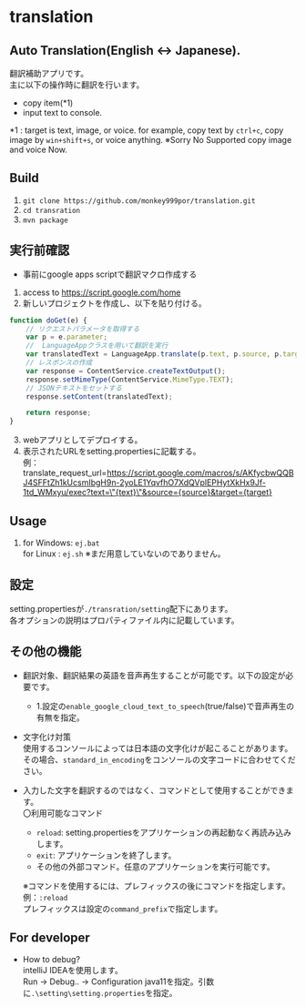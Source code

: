 # translation

## Auto Translation(English <-> Japanese).

翻訳補助アプリです。  
主に以下の操作時に翻訳を行います。
- copy item(*1)
- input text to console.

*1 : target is text, image, or voice. for example, copy text by `ctrl+c`, copy image by `win+shift+s`, or voice
anything.
※Sorry No Supported copy image and voice Now.

## Build
1. `git clone https://github.com/monkey999por/translation.git`
2. `cd transration`
3. `mvn package`

## 実行前確認
- 事前にgoogle apps scriptで翻訳マクロ作成する
1. access to https://script.google.com/home  
2. 新しいプロジェクトを作成し、以下を貼り付ける。
```javascript
function doGet(e) {
    // リクエストパラメータを取得する
    var p = e.parameter;
    //  LanguageAppクラスを用いて翻訳を実行
    var translatedText = LanguageApp.translate(p.text, p.source, p.target);
    // レスポンスの作成
    var response = ContentService.createTextOutput();
    response.setMimeType(ContentService.MimeType.TEXT);
    // JSONテキストをセットする
    response.setContent(translatedText);

    return response;
}
```  
3. webアプリとしてデプロイする。
4. 表示されたURLをsetting.propertiesに記載する。  
例：translate_request_url=https://script.google.com/macros/s/AKfycbwQQBJ4SFFtZh1kUcsmIbgH9n-2yoLE1YqvfhO7XdQVplEPHytXkHx9Jf-1td_WMxyu/exec?text=\"{text}\"&source={source}&target={target}

## Usage
1. for Windows: `ej.bat`  
   for Linux  : `ej.sh` ※まだ用意していないのでありません。

## 設定
setting.propertiesが`./transration/setting`配下にあります。   
各オプションの説明はプロパティファイル内に記載しています。

## その他の機能
-  翻訳対象、翻訳結果の英語を音声再生することが可能です。以下の設定が必要です。  
   - 1.設定の`enable_google_cloud_text_to_speech`(true/false)で音声再生の有無を指定。
    

- 文字化け対策  
  使用するコンソールによっては日本語の文字化けが起こることがあります。  
  その場合、`standard_in_encoding`をコンソールの文字コードに合わせてください。
  
  
- 入力した文字を翻訳するのではなく、コマンドとして使用することができます。  
  〇利用可能なコマンド
   - `reload`: setting.propertiesをアプリケーションの再起動なく再読み込みします。
   - `exit`: アプリケーションを終了します。
   - その他の外部コマンド。任意のアプリケーションを実行可能です。
   
  ※コマンドを使用するには、プレフィックスの後にコマンドを指定します。  
  例：`:reload`  
  プレフィックスは設定の`command_prefix`で指定します。   

## For developer
- How to debug?  
  intelliJ IDEAを使用します。  
  Run -> Debug.. -> Configuration
  java11を指定。引数に`.\setting\setting.properties`を指定。
  